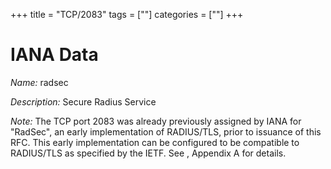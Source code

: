 +++
title = "TCP/2083"
tags = [""]
categories = [""]
+++

# IANA Data

_Name:_ radsec

_Description:_ Secure Radius Service

_Note:_ The TCP port 2083 was already
      previously assigned by IANA for "RadSec", an early implementation
      of RADIUS/TLS, prior to issuance of this RFC.  This early
      implementation can be configured to be compatible to RADIUS/TLS as
      specified by the IETF.  See <xref type="rfc" data="rfc6614"/>,
      Appendix A for details.

